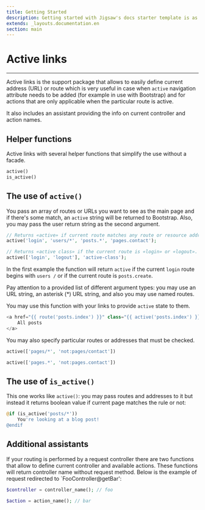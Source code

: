 ```yaml
---
title: Getting Started
description: Getting started with Jigsaw's docs starter template is as easy as 1, 2, 3.
extends: _layouts.documentation.en
section: main
---
```


# Active links
----------

Active links is the support package that allows to easily define current address (URL) or route which is very useful in case when `active` navigation attribute needs to be added (for example in use with Bootstrap) and for actions that are only applicable when the particular route is active.

It also includes an assistant providing the info on current controller and action names.

## Helper functions

Active links with several helper functions that simplify the use without a facade.
```php
active()
is_active()
```

## The use of `active()`

You pass an array of routes or URLs you want to see as the main page and if there's some match, an `active` string will be returned to Bootstrap. Also, you may pass the user return string as the second argument.

```php
// Returns «active» if current route matches any route or resource address.
active('login', 'users/*', 'posts.*', 'pages.contact'); 

// Returns «active class» if the current route is «login» or «logout».
active(['login', 'logout'], 'active-class'); 
```

In the first example the function will return `active` if the current `login` route begins with `users /` or if the current route is `posts.create`.

Pay attention to a provided list of different argument types: you may use an URL string, an asterisk (*) URL string, and also you may use named routes.

You may use this function with your links to provide `active` state to them.

```php
<a href="{{ route('posts.index') }}" class="{{ active('posts.index') }}">
    All posts
</a>
```

You may also specify particular routes or addresses that must be checked.
```php
active(['pages/*', 'not:pages/contact'])

active(['pages.*', 'not:pages.contact'])
```

## The use of `is_active()`

This one works like `active()`: you may pass routes and addresses to it but instead it returns boolean value if current page matches the rule or not:

```php
@if (is_active('posts/*'))
    You're looking at a blog post!
@endif
```

## Additional assistants

If your routing is performed by a request controller there are two functions that allow to define current controller and available actions.
These functions will return controller name without request method. 
Below is the example of request redirected to `FooController@getBar':
```php
$controller = controller_name(); // foo

$action = action_name(); // bar
```
